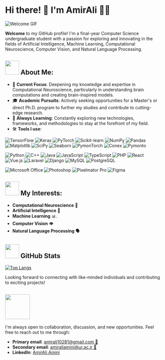 # Hi there! 👋 I'm AmirAli 🧑‍💻

![Welcome GIF](https://cdn.dribbble.com/users/1061750/screenshots/4314775/media/e5b8a5189984db6a349cc276920a7df3.gif)

**Welcome** to my GitHub profile! I'm a final-year Computer Science undergraduate student with a passion for exploring and innovating in the fields of Artificial Intelligence, Machine Learning, Computational Neuroscience, Computer Vision, and Natural Language Processing.

## <img src="https://encrypted-tbn0.gstatic.com/images?q=tbn:ANd9GcTJsKZVppBhshJBN6_RHp9luylwz4eQO4I8Tg&s" width="45" /> About Me:

- 🔭 **Current Focus**: Deepening my knowledge and expertise in Computational Neuroscience, particularly in understanding brain computations and creating brain-inspired models.
- 🎓 **Academic Pursuits**: Actively seeking opportunities for a Master's or direct Ph.D. program to further my studies and contribute to cutting-edge research.
- 🌱 **Always Learning**: Constantly exploring new technologies, frameworks, and methodologies to stay at the forefront of my field.
- 🛠️ **Tools I use**:

![TensorFlow](https://img.shields.io/badge/TensorFlow-FF6F00?style=for-the-badge&logo=tensorflow&logoColor=white)
![Keras](https://img.shields.io/badge/Keras-D00000?style=for-the-badge&logo=keras&logoColor=white)
![PyTorch](https://img.shields.io/badge/PyTorch-EE4C2C?style=for-the-badge&logo=pytorch&logoColor=white)
![Scikit-learn](https://img.shields.io/badge/Scikit--learn-F7931E?style=for-the-badge&logo=scikit-learn&logoColor=white)
![NumPy](https://img.shields.io/badge/NumPy-013243?style=for-the-badge&logo=numpy&logoColor=white)
![Pandas](https://img.shields.io/badge/Pandas-150458?style=for-the-badge&logo=pandas&logoColor=white)
![Matplotlib](https://img.shields.io/badge/Matplotlib-239120?style=for-the-badge&logo=matplotlib&logoColor=white)
![SciPy](https://img.shields.io/badge/SciPy-8CAAE6?style=for-the-badge&logo=scipy&logoColor=white)
![Seaborn](https://img.shields.io/badge/Seaborn-3776AB?style=for-the-badge&logo=seaborn&logoColor=white)
![PymonTorch](https://img.shields.io/badge/PymonTorch-EE4C2C?style=for-the-badge&logo=custom&logoColor=white)
![Conex](https://img.shields.io/badge/Conex-4CAF50?style=for-the-badge&logo=custom&logoColor=white)
![Pymonto](https://img.shields.io/badge/Pymonto-007ACC?style=for-the-badge&logo=custom&logoColor=white)

![Python](https://img.shields.io/badge/Python-3776AB?style=for-the-badge&logo=python&logoColor=white)
![C++](https://img.shields.io/badge/C++-00599C?style=for-the-badge&logo=cplusplus&logoColor=white)
![Java](https://img.shields.io/badge/Java-007396?style=for-the-badge&logo=java&logoColor=white)
![JavaScript](https://img.shields.io/badge/JavaScript-F7DF1E?style=for-the-badge&logo=javascript&logoColor=black)
![TypeScript](https://img.shields.io/badge/TypeScript-3178C6?style=for-the-badge&logo=typescript&logoColor=white)
![PHP](https://img.shields.io/badge/PHP-777BB4?style=for-the-badge&logo=php&logoColor=white)
![React](https://img.shields.io/badge/React-20232A?style=for-the-badge&logo=react&logoColor=61DAFB)
![Vue.js](https://img.shields.io/badge/Vue.js-4FC08D?style=for-the-badge&logo=vue-dot-js&logoColor=white)
![Laravel](https://img.shields.io/badge/Laravel-FF2D20?style=for-the-badge&logo=laravel&logoColor=white)
![Django](https://img.shields.io/badge/Django-092E20?style=for-the-badge&logo=django&logoColor=white&labelColor=092E20&color=gray&borderRadius=10px)
![MySQL](https://img.shields.io/badge/MySQL-4479A1?style=for-the-badge&logo=mysql&logoColor=white)
![PostgreSQL](https://img.shields.io/badge/PostgreSQL-336791?style=for-the-badge&logo=postgresql&logoColor=white)

![Microsoft Office](https://img.shields.io/badge/Office-FF6F00?style=for-the-badge&logo=microsoft-office&logoColor=white&borderRadius=10px)
![Photoshop](https://img.shields.io/badge/Photoshop-007ACC?style=for-the-badge&logo=adobe-photoshop&logoColor=white&borderRadius=10px)
![Pixelmator Pro](https://img.shields.io/badge/Pixelmator_Pro-009688?style=for-the-badge&logo=pixelmator&logoColor=white&borderRadius=10px)
![Figma](https://img.shields.io/badge/Figma-6200EA?style=for-the-badge&logo=figma&logoColor=white&borderRadius=10px)

## <img src="https://media2.giphy.com/media/v1.Y2lkPTc5MGI3NjExNWxoNnZkZnVzeGxuaTJncGM1NXVyOHRybTY2M21qNmVib3ppOGs3eSZlcD12MV9pbnRlcm5hbF9naWZfYnlfaWQmY3Q9cw/K3QsVy4I0zvGWIesyj/giphy.webp" width="45" /> My Interests:

- **Computational Neuroscience** 🧠
- **Artificial Intelligence** 🤖
- **Machine Learning** 📊.
- **Computer Vision** 👁️
- **Natural Language Processing** 🗣️

## <img src="https://media1.giphy.com/media/v1.Y2lkPTc5MGI3NjExZGl6dGdxZDM3YW9ha256Z3Q3cmw2NnRpOGsweWYxNHdrcjZncXJtZSZlcD12MV9pbnRlcm5hbF9naWZfYnlfaWQmY3Q9cw/47rD4FjGW0KFDM1WAE/giphy.webp" width="45px"> GitHub Stats

[![Top Langs](https://github-readme-stats.vercel.app/api/top-langs/?username=Amir-Ali-Amini)](https://github.com/anuraghazra/github-readme-stats)

Looking forward to connecting with like-minded individuals and contributing to exciting projects!

## <img src="https://media2.giphy.com/media/v1.Y2lkPTc5MGI3NjExcmx1dWRjZHEwc3dvOHZ0aHQ4bnAxM2xraTVxNDc0M3djbGUzdmpkbyZlcD12MV9pbnRlcm5hbF9naWZfYnlfaWQmY3Q9dHM/RpDh3gH9AMsaAoF1An/giphy.webp" width='80'>

I'm always open to collaboration, discussion, and new opportunities. Feel free to reach out to me through:

- **Primary email**: [amirali10281@gmail.com 📧](mailto:amirali10281@gmail.com)
- **Secondary email**: [amiraliamini@ur.ac.ir 📨](mailto:amiraliamini@ur.ac.ir)
- **LinkedIn**: [AmirAli Amini](https://www.linkedin.com/in/amirali-amini/)

